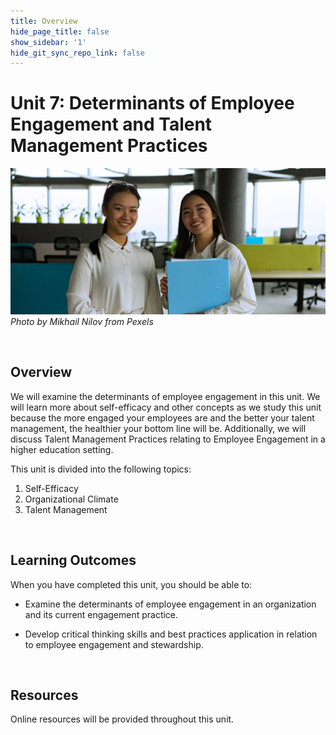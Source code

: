 ```yaml
---
title: Overview
hide_page_title: false
show_sidebar: '1'
hide_git_sync_repo_link: false
---
```



# Unit 7:  Determinants of Employee Engagement and Talent Management Practices



![](u7overview.jpg)
_Photo by Mikhail Nilov from Pexels_

<p>&nbsp;</p>

## Overview
We will examine the determinants of employee engagement in this unit.  We will learn more about self-efficacy and other concepts as we study this unit because the more engaged your employees are and the better your talent management, the healthier your bottom line will be.  Additionally, we will discuss Talent Management Practices relating to Employee Engagement in a higher education setting.



This unit is divided into the following topics:
1. Self-Efficacy
2. Organizational Climate
3. Talent Management



<p>&nbsp;</p>

## Learning Outcomes

When you have completed this unit, you should be able to:

- Examine the determinants of employee engagement in an organization and its current engagement practice.

- Develop critical thinking skills and best practices application in relation to employee engagement and stewardship.



<p>&nbsp;</p>

## Resources
Online resources will be provided throughout this unit.
